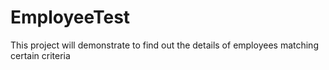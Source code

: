 # EmployeeTest
This project will demonstrate to find out the details of employees matching certain criteria
